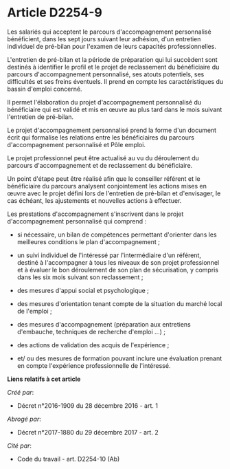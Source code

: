 # Article D2254-9

Les salariés qui acceptent le parcours d'accompagnement personnalisé bénéficient, dans les sept jours suivant leur adhésion,
d'un entretien individuel de pré-bilan pour l'examen de leurs capacités professionnelles. 

L'entretien de pré-bilan et la période de préparation qui lui succèdent sont destinés à identifier le profil et le projet de
reclassement du bénéficiaire du parcours d'accompagnement personnalisé, ses atouts potentiels, ses difficultés et ses freins
éventuels. Il prend en compte les caractéristiques du bassin d'emploi concerné. 

Il permet l'élaboration du projet d'accompagnement personnalisé du bénéficiaire qui est validé et mis en œuvre au plus tard
dans le mois suivant l'entretien de pré-bilan. 

Le projet d'accompagnement personnalisé prend la forme d'un document écrit qui formalise les relations entre les
bénéficiaires du parcours d'accompagnement personnalisé et Pôle emploi. 

Le projet professionnel peut être actualisé au vu du déroulement du parcours d'accompagnement et de reclassement du
bénéficiaire. 

Un point d'étape peut être réalisé afin que le conseiller référent et le bénéficiaire du parcours analysent conjointement les
actions mises en œuvre avec le projet défini lors de l'entretien de pré-bilan et d'envisager, le cas échéant, les ajustements
et nouvelles actions à effectuer. 

Les prestations d'accompagnement s'inscrivent dans le projet d'accompagnement personnalisé qui comprend : 

- si nécessaire, un bilan de compétences permettant d'orienter dans les meilleures conditions le plan d'accompagnement ; 

- un suivi individuel de l'intéressé par l'intermédiaire d'un référent, destiné à l'accompagner à tous les niveaux de son
projet professionnel et à évaluer le bon déroulement de son plan de sécurisation, y compris dans les six mois suivant son
reclassement ; 

- des mesures d'appui social et psychologique ; 

- des mesures d'orientation tenant compte de la situation du marché local de l'emploi ; 

- des mesures d'accompagnement (préparation aux entretiens d'embauche, techniques de recherche d'emploi ...) ; 

- des actions de validation des acquis de l'expérience ; 

- et/ ou des mesures de formation pouvant inclure une évaluation prenant en compte l'expérience professionnelle de
l'intéressé.

**Liens relatifs à cet article**

_Créé par_:

  - Décret n°2016-1909 du 28 décembre 2016 - art. 1

_Abrogé par_:

  - Décret n°2017-1880 du 29 décembre 2017 - art. 2

_Cité par_:

  - Code du travail - art. D2254-10 (Ab)
